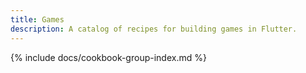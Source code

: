 ```yaml
---
title: Games
description: A catalog of recipes for building games in Flutter.
---
```


{% include docs/cookbook-group-index.md %}
